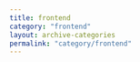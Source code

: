 ```yaml
---
title: frontend
category: "frontend"
layout: archive-categories
permalink: "category/frontend"
---
```

